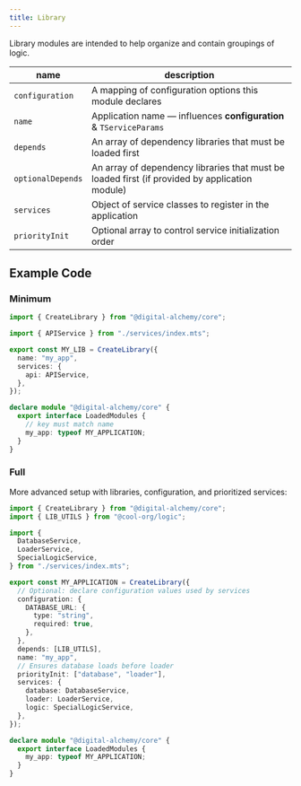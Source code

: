 ```yaml
---
title: Library
---
```


Library modules are intended to help organize and contain groupings of logic.

| name            | description                                                        |
| --------------- | ------------------------------------------------------------------ |
| `configuration` | A mapping of configuration options this module declares            |
| `name`          | Application name — influences **configuration** & `TServiceParams` |
| `depends`  | An array of dependency libraries that must be loaded first         |
| `optionalDepends`  | An array of dependency libraries that must be loaded first (if provided by application module)         |
| `services`      | Object of service classes to register in the application           |
| `priorityInit`  | Optional array to control service initialization order             |

## Example Code

### Minimum

```typescript
import { CreateLibrary } from "@digital-alchemy/core";

import { APIService } from "./services/index.mts";

export const MY_LIB = CreateLibrary({
  name: "my_app",
  services: {
    api: APIService,
  },
});

declare module "@digital-alchemy/core" {
  export interface LoadedModules {
    // key must match name
    my_app: typeof MY_APPLICATION;
  }
}
```

### Full

More advanced setup with libraries, configuration, and prioritized services:

```typescript
import { CreateLibrary } from "@digital-alchemy/core";
import { LIB_UTILS } from "@cool-org/logic";

import {
  DatabaseService,
  LoaderService,
  SpecialLogicService,
} from "./services/index.mts";

export const MY_APPLICATION = CreateLibrary({
  // Optional: declare configuration values used by services
  configuration: {
    DATABASE_URL: {
      type: "string",
      required: true,
    },
  },
  depends: [LIB_UTILS],
  name: "my_app",
  // Ensures database loads before loader
  priorityInit: ["database", "loader"],
  services: {
    database: DatabaseService,
    loader: LoaderService,
    logic: SpecialLogicService,
  },
});

declare module "@digital-alchemy/core" {
  export interface LoadedModules {
    my_app: typeof MY_APPLICATION;
  }
}
```
